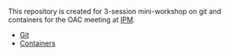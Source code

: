 This repository is created for 3-session mini-workshop on git and containers for the OAC meeting at [IPM](http://www.astro.ipm.ir/).

- [Git](git_intro/README.md)
- [Containers](containers/README.md)
